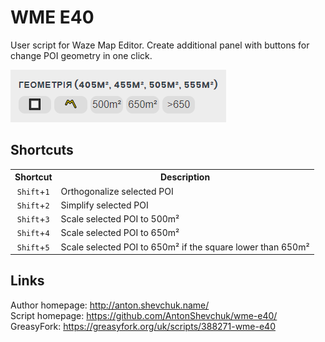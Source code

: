 # WME E40
User script for Waze Map Editor.
Create additional panel with buttons for change POI geometry in one click.

![](screenshot.png)

## Shortcuts
<table style="width:100%">
<tr>
  <th>Shortcut</th>
  <th>Description</th>
</tr>
<tr>
<td align='center'><code>Shift</code>+<code>1</code></td>
<td>Orthogonalize selected POI</td>
</tr>
<tr>
<td align='center'><code>Shift</code>+<code>2</code></td>
<td>Simplify selected POI</td>
</tr>
<tr>
<td align='center'><code>Shift</code>+<code>3</code></td>
<td>Scale selected POI to 500m²</td>
</tr>
<tr>
<td align='center'><code>Shift</code>+<code>4</code></td>
<td>Scale selected POI to 650m²</td>
</tr>
<tr>
<td align='center'><code>Shift</code>+<code>5</code></td>
<td>Scale selected POI to 650m² if the square lower than 650m²</td>
</tr>
</table>

## Links
Author homepage: http://anton.shevchuk.name/  
Script homepage: https://github.com/AntonShevchuk/wme-e40/  
GreasyFork: https://greasyfork.org/uk/scripts/388271-wme-e40 